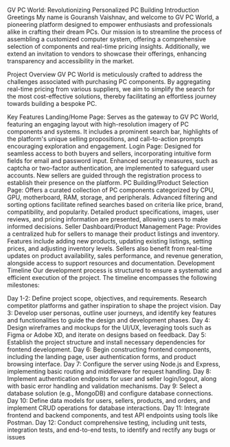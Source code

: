 GV PC World: Revolutionizing Personalized PC Building
Introduction
Greetings My name is Gouransh Vaishnav, and welcome to GV PC World, a pioneering platform designed to empower enthusiasts and professionals alike in crafting their dream PCs. Our mission is to streamline the process of assembling a customized computer system, offering a comprehensive selection of components and real-time pricing insights. Additionally, we extend an invitation to vendors to showcase their offerings, enhancing transparency and accessibility in the market.

Project Overview
GV PC World is meticulously crafted to address the challenges associated with purchasing PC components. By aggregating real-time pricing from various suppliers, we aim to simplify the search for the most cost-effective solutions, thereby facilitating an effortless journey towards building a bespoke PC.

Key Features
Landing/Home Page: Serves as the gateway to GV PC World, featuring an engaging layout with high-resolution imagery of PC components and systems. It includes a prominent search bar, highlights of the platform's unique selling propositions, and call-to-action prompts encouraging exploration and engagement.
Login Page: Designed for seamless access to both buyers and sellers, incorporating intuitive form fields for email and password input. Enhanced security measures, such as captcha or two-factor authentication, are implemented to safeguard user accounts. New sellers are guided through the registration process to establish their presence on the platform.
PC Building/Product Selection Page: Offers a curated collection of PC components categorized by CPU, GPU, motherboard, RAM, storage, and peripherals. Advanced filtering and sorting options facilitate refined searches based on criteria like price, brand, compatibility, and popularity. Detailed product specifications, images, user reviews, and pricing information are presented, allowing users to make informed decisions.
Seller Dashboard/Product Management Page: Provides a centralized hub for sellers to manage their product listings and inventory. Features include adding new products, updating existing listings, setting prices, and adjusting inventory levels. Sellers also benefit from real-time updates on product availability, sales performance, and revenue generation, alongside access to support resources and documentation.
Development Timeline
Our development process is structured to ensure a systematic and efficient execution of the project. The timeline encompasses the following milestones:

Day 1-2: Define project scope, objectives, and requirements. Research competitor platforms and gather inspiration to shape the project vision.
Day 3: Develop user personas, outline user journeys, and identify key features and functionalities to guide the design and development phases.
Day 4: Design wireframes and mockups for the UI/UX, leveraging tools such as Figma or Adobe XD, and iterate on designs based on feedback.
Day 5: Establish the project structure and install necessary dependencies for frontend development.
Day 6: Begin constructing frontend components, including the landing page, user authentication forms, and product browsing interface.
Day 7: Configure the server using Node.js and Express, implementing basic routing and middleware for request handling.
Day 8: Implement authentication endpoints for user and seller login/logout, along with basic error handling and validation mechanisms.
Day 9: Select a database solution (e.g., MongoDB) and configure database connections.
Day 10: Define data models for users, sellers, products, and orders, and implement CRUD operations for database interactions.
Day 11: Integrate frontend and backend components, and test API endpoints using tools like Postman.
Day 12: Conduct comprehensive testing, including unit tests, integration tests, and end-to-end tests, to identify and rectify any bugs or issues